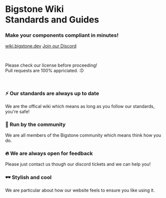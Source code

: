 # Bigstone Wiki<br>Standards and Guides 
### **Make your components compliant in minutes!**

[wiki.bigstone.dev](https://wiki.bigstone.dev)
[Join our Discord](https://discord.bigstone.dev)

<br>

Please check our license before proceeding!<br>
Pull requests are 100% appriciated. :D

<br>

### ⚡️ Our standards are always up to date
We are the offical wiki which means as long as you follow our standards, you're safe!

### 🎉 Run by the community
We are all members of the Bigstone community which means think how you do.

### 🔥 We are always open for feedback
Please just contact us though our discord tickets and we can help you!

### 🕶 Stylish and cool
We are particular about how our website feels to ensure you like using it.

<br>
